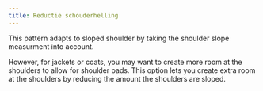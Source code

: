 ```yaml
---
title: Reductie schouderhelling
---
```


This pattern adapts to sloped shoulder by taking the shoulder slope measurment into account.

However, for jackets or coats, you may want to create more room at the shoulders to allow for shoulder pads. This option lets you create extra room at the shoulders by reducing the amount the shoulders are sloped.